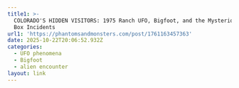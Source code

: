 ```yaml
---
title1: >-
  COLORADO'S HIDDEN VISITORS: 1975 Ranch UFO, Bigfoot, and the Mysterious Black
  Box Incidents
url1: 'https://phantomsandmonsters.com/post/1761163457363'
date: 2025-10-22T20:06:52.932Z
categories:
  - UFO phenomena
  - Bigfoot
  - alien encounter
layout: link
---
```


